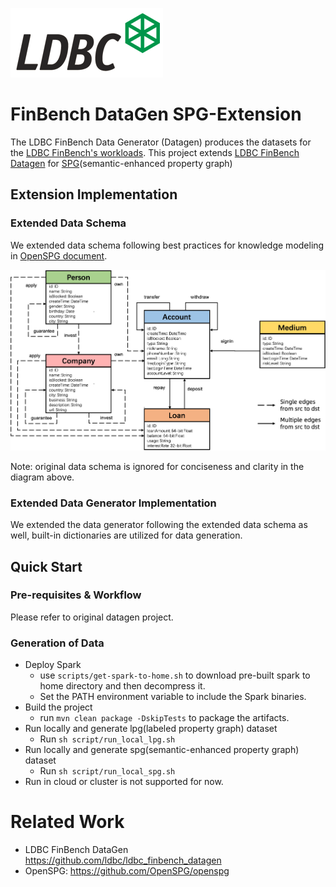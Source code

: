 ![logo](ldbc-logo.png)

# FinBench DataGen SPG-Extension

The LDBC FinBench Data Generator (Datagen) produces the datasets for the [LDBC FinBench's workloads](https://ldbcouncil.org/benchmarks/finbench/). This project extends [LDBC FinBench Datagen](https://github.com/ldbc/ldbc_finbench_datagen) for [SPG](https://github.com/OpenSPG/openspg)(semantic-enhanced property graph)

## Extension Implementation

### Extended Data Schema

We extended data schema following best practices for knowledge modeling in [OpenSPG document](https://openspg.yuque.com/ndx6g9/ns5nw2/gdaiwlgb8e7ms68s).

![Extended Schema](https://github.com/ldbc/ldbc_finbench_docs/blob/main/figures/data-schema.png)

Note: original data schema is ignored for conciseness and clarity in the diagram above.

### Extended Data Generator Implementation

We extended the data generator following the extended data schema as well, built-in dictionaries are utilized for data generation.

## Quick Start

### Pre-requisites & Workflow

Please refer to original datagen project.

### Generation of Data

- Deploy Spark
  - use `scripts/get-spark-to-home.sh` to download pre-built spark to home directory and then decompress it.
  - Set the PATH environment variable to include the Spark binaries.
- Build the project
  - run `mvn clean package -DskipTests` to package the artifacts.
- Run locally and generate lpg(labeled property graph) dataset
  - Run `sh script/run_local_lpg.sh`
- Run locally and generate spg(semantic-enhanced property graph) dataset
  - Run `sh script/run_local_spg.sh`
- Run in cloud or cluster is not supported for now.

# Related Work

- LDBC FinBench DataGen https://github.com/ldbc/ldbc_finbench_datagen
- OpenSPG: https://github.com/OpenSPG/openspg

 